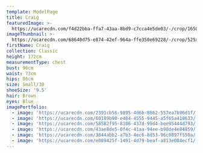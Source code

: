 ```yaml
---
template: ModelPage
title: Craig
featuredImage: >-
  https://ucarecdn.com/f4d22bba-ffa7-43aa-8bd9-c7cca4e5de03/-/crop/1650x993/0,0/-/preview/
imageThumbnail: >-
  https://ucarecdn.com/68640d75-e874-42ef-964a-ffe350e69228/-/crop/525x724/151,0/-/preview/
firstName: Craig
collection: Classic
height: 172cm
measurementType: chest
bust: 96cm
waist: 73cm
hips: 86cm
size: Small/30
shoeSize: '9.5'
hair: Brown
eyes: Blue
imagePortfolio:
  - image: 'https://ucarecdn.com/2391cb56-9895-4d6b-8862-557ea7b96d1f/'
  - image: 'https://ucarecdn.com/60189b90-e484-4555-9445-a5f65a418633/'
  - image: 'https://ucarecdn.com/58582f95-8106-437d-99d4-bee95444d793/'
  - image: 'https://ucarecdn.com/43ae8de5-0f4c-41aa-94ee-b98de4e84859/'
  - image: 'https://ucarecdn.com/3844abb2-a7b3-4ec6-8d53-96c0897f550a/'
  - image: 'https://ucarecdn.com/e089425f-1491-4d79-beaf-a813e084ecf1/'
---
```


